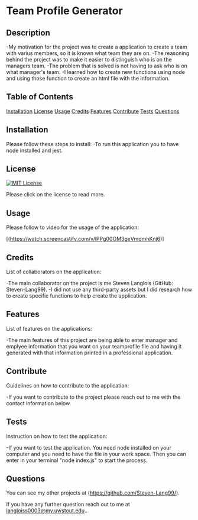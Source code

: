 # Team Profile Generator


  ## Description
  -My motivation for the project was to create a application to create a team with varius members, so it is known what team they are on.
  -The reasoning behind the project was to make it easier to distinguish who is on the managers team.
  -The problem that is solved is not having to ask who is on what manager's team.
  -I learned how to create new functions using node and using those function to create an html file with the information.

  ## Table of Contents

[Installation](#installation)
[License](#license)
[Usage](#usage)
[Credits](#credits)
[Features](#features)
[Contribute](#contribute)
[Tests](#tests)
[Questions](#questions)

## Installation
Please follow these steps to install:
-To run this application you to have node installed and jest.

## License

[![MIT License](https://img.shields.io/badge/License-MIT--License-red)](https://choosealicense.com/licenses/mit/)

Please click on the license to read more.

## Usage
Please follow to video for the usage of the application:

[(https://watch.screencastify.com/v/lPPg00OM3gxVmdmhKnj6)]

## Credits
List of collaborators on the application:

-The main collaborator on the project is me Steven Langlois (GitHub: Steven-Lang99).
-I did not use any third-party assets but I did research how to create specific functions to help create the application.

## Features
List of features on the applications:

-The main features of this project are being able to enter manager and emplyee information that you want on your teamprofile file and having it generated with that information printed in a professional application.

## Contribute
Guidelines on how to contribute to the application:

-If you want to contribute to the project please reach out to me with the contact information below.

## Tests
Instruction on how to test the application:

-If you want to test the application. You need node installed on your computer and you need to have the file in your work space. Then you can enter in your terminal "node index.js" to start the process.

## Questions

You can see my other projects at (https://github.com/Steven-Lang99/).

If you have any further question reach out to me at  langloiss0003@my.uwstout.edu..

